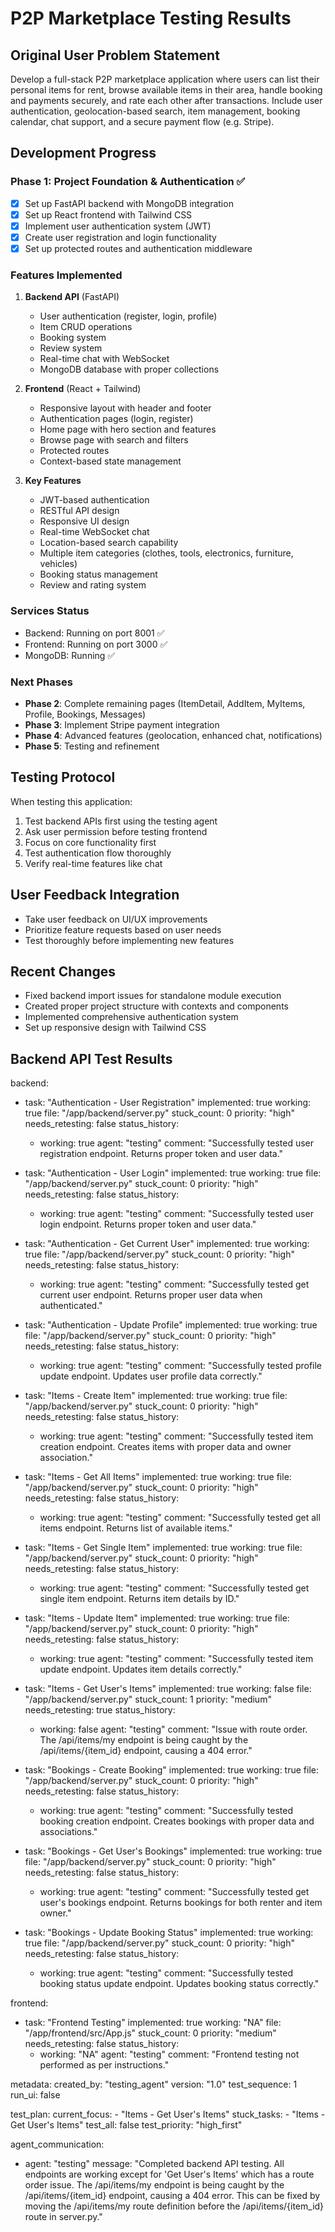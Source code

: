 # P2P Marketplace Testing Results

## Original User Problem Statement
Develop a full-stack P2P marketplace application where users can list their personal items for rent, browse available items in their area, handle booking and payments securely, and rate each other after transactions. Include user authentication, geolocation-based search, item management, booking calendar, chat support, and a secure payment flow (e.g. Stripe).

## Development Progress

### Phase 1: Project Foundation & Authentication ✅
- [x] Set up FastAPI backend with MongoDB integration
- [x] Set up React frontend with Tailwind CSS  
- [x] Implement user authentication system (JWT)
- [x] Create user registration and login functionality
- [x] Set up protected routes and authentication middleware

### Features Implemented
1. **Backend API** (FastAPI)
   - User authentication (register, login, profile)
   - Item CRUD operations
   - Booking system
   - Review system
   - Real-time chat with WebSocket
   - MongoDB database with proper collections

2. **Frontend** (React + Tailwind)
   - Responsive layout with header and footer
   - Authentication pages (login, register)
   - Home page with hero section and features
   - Browse page with search and filters
   - Protected routes
   - Context-based state management

3. **Key Features**
   - JWT-based authentication
   - RESTful API design
   - Responsive UI design
   - Real-time WebSocket chat
   - Location-based search capability
   - Multiple item categories (clothes, tools, electronics, furniture, vehicles)
   - Booking status management
   - Review and rating system

### Services Status
- Backend: Running on port 8001 ✅
- Frontend: Running on port 3000 ✅
- MongoDB: Running ✅

### Next Phases
- **Phase 2**: Complete remaining pages (ItemDetail, AddItem, MyItems, Profile, Bookings, Messages)
- **Phase 3**: Implement Stripe payment integration
- **Phase 4**: Advanced features (geolocation, enhanced chat, notifications)
- **Phase 5**: Testing and refinement

## Testing Protocol
When testing this application:
1. Test backend APIs first using the testing agent
2. Ask user permission before testing frontend
3. Focus on core functionality first
4. Test authentication flow thoroughly
5. Verify real-time features like chat

## User Feedback Integration
- Take user feedback on UI/UX improvements
- Prioritize feature requests based on user needs
- Test thoroughly before implementing new features

## Recent Changes
- Fixed backend import issues for standalone module execution
- Created proper project structure with contexts and components
- Implemented comprehensive authentication system
- Set up responsive design with Tailwind CSS

## Backend API Test Results

backend:
  - task: "Authentication - User Registration"
    implemented: true
    working: true
    file: "/app/backend/server.py"
    stuck_count: 0
    priority: "high"
    needs_retesting: false
    status_history:
      - working: true
        agent: "testing"
        comment: "Successfully tested user registration endpoint. Returns proper token and user data."

  - task: "Authentication - User Login"
    implemented: true
    working: true
    file: "/app/backend/server.py"
    stuck_count: 0
    priority: "high"
    needs_retesting: false
    status_history:
      - working: true
        agent: "testing"
        comment: "Successfully tested user login endpoint. Returns proper token and user data."

  - task: "Authentication - Get Current User"
    implemented: true
    working: true
    file: "/app/backend/server.py"
    stuck_count: 0
    priority: "high"
    needs_retesting: false
    status_history:
      - working: true
        agent: "testing"
        comment: "Successfully tested get current user endpoint. Returns proper user data when authenticated."

  - task: "Authentication - Update Profile"
    implemented: true
    working: true
    file: "/app/backend/server.py"
    stuck_count: 0
    priority: "high"
    needs_retesting: false
    status_history:
      - working: true
        agent: "testing"
        comment: "Successfully tested profile update endpoint. Updates user profile data correctly."

  - task: "Items - Create Item"
    implemented: true
    working: true
    file: "/app/backend/server.py"
    stuck_count: 0
    priority: "high"
    needs_retesting: false
    status_history:
      - working: true
        agent: "testing"
        comment: "Successfully tested item creation endpoint. Creates items with proper data and owner association."

  - task: "Items - Get All Items"
    implemented: true
    working: true
    file: "/app/backend/server.py"
    stuck_count: 0
    priority: "high"
    needs_retesting: false
    status_history:
      - working: true
        agent: "testing"
        comment: "Successfully tested get all items endpoint. Returns list of available items."

  - task: "Items - Get Single Item"
    implemented: true
    working: true
    file: "/app/backend/server.py"
    stuck_count: 0
    priority: "high"
    needs_retesting: false
    status_history:
      - working: true
        agent: "testing"
        comment: "Successfully tested get single item endpoint. Returns item details by ID."

  - task: "Items - Update Item"
    implemented: true
    working: true
    file: "/app/backend/server.py"
    stuck_count: 0
    priority: "high"
    needs_retesting: false
    status_history:
      - working: true
        agent: "testing"
        comment: "Successfully tested item update endpoint. Updates item details correctly."

  - task: "Items - Get User's Items"
    implemented: true
    working: false
    file: "/app/backend/server.py"
    stuck_count: 1
    priority: "medium"
    needs_retesting: true
    status_history:
      - working: false
        agent: "testing"
        comment: "Issue with route order. The /api/items/my endpoint is being caught by the /api/items/{item_id} endpoint, causing a 404 error."

  - task: "Bookings - Create Booking"
    implemented: true
    working: true
    file: "/app/backend/server.py"
    stuck_count: 0
    priority: "high"
    needs_retesting: false
    status_history:
      - working: true
        agent: "testing"
        comment: "Successfully tested booking creation endpoint. Creates bookings with proper data and associations."

  - task: "Bookings - Get User's Bookings"
    implemented: true
    working: true
    file: "/app/backend/server.py"
    stuck_count: 0
    priority: "high"
    needs_retesting: false
    status_history:
      - working: true
        agent: "testing"
        comment: "Successfully tested get user's bookings endpoint. Returns bookings for both renter and item owner."

  - task: "Bookings - Update Booking Status"
    implemented: true
    working: true
    file: "/app/backend/server.py"
    stuck_count: 0
    priority: "high"
    needs_retesting: false
    status_history:
      - working: true
        agent: "testing"
        comment: "Successfully tested booking status update endpoint. Updates booking status correctly."

frontend:
  - task: "Frontend Testing"
    implemented: true
    working: "NA"
    file: "/app/frontend/src/App.js"
    stuck_count: 0
    priority: "medium"
    needs_retesting: false
    status_history:
      - working: "NA"
        agent: "testing"
        comment: "Frontend testing not performed as per instructions."

metadata:
  created_by: "testing_agent"
  version: "1.0"
  test_sequence: 1
  run_ui: false

test_plan:
  current_focus:
    - "Items - Get User's Items"
  stuck_tasks:
    - "Items - Get User's Items"
  test_all: false
  test_priority: "high_first"

agent_communication:
  - agent: "testing"
    message: "Completed backend API testing. All endpoints are working except for 'Get User's Items' which has a route order issue. The /api/items/my endpoint is being caught by the /api/items/{item_id} endpoint, causing a 404 error. This can be fixed by moving the /api/items/my route definition before the /api/items/{item_id} route in server.py."